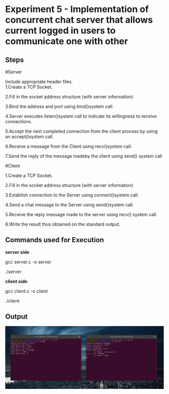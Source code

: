 # Experiment 5 - Implementation of concurrent chat server that allows current logged in users to communicate one with other

## Steps

  #Server
  
  Include appropriate header files.  
1.Create a TCP Socket.  

2.Fill in the socket address structure (with server information)  

3.Bind the address and port using bind()system call.  

4.Server executes listen()system call to indicate its willingness to receive connections.  

5.Accept  the  next  completed  connection  from  the  client  process  by  using  an accept()system call.  

6.Receive a message from the Client using recv()system call.   

7.Send the reply of the message madeby the client using send() system call  

  #Client
  
1.Create a TCP Socket.  

2.Fill in the socket address structure (with server information)   

3.Establish connection to the Server using connect()system call.   

4.Send a chat message to the Server using send()system call.   

5.Receive the reply message made to the server using recv() system call.    

6.Write the result thus obtained on the standard output.   


## Commands used for Execution

**server side**

gcc server.c -o server  

./server 

**client side**

gcc client.c -o client  

./client 

## Output

![3 diffrent inputs for the chat box](https://github.com/Ayushkumar036/Network-Programming-and-Security-Lab/blob/main/Experiment%205-Part%20A/exp5.png?raw=true)



